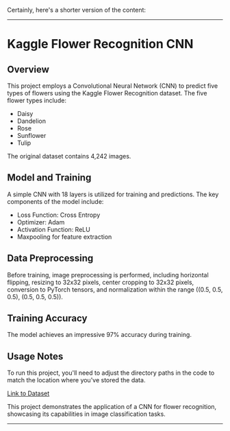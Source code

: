 Certainly, here's a shorter version of the content:

---

# Kaggle Flower Recognition CNN

## Overview

This project employs a Convolutional Neural Network (CNN) to predict five types of flowers using the Kaggle Flower Recognition dataset. The five flower types include:

- Daisy
- Dandelion
- Rose
- Sunflower
- Tulip

The original dataset contains 4,242 images.

## Model and Training

A simple CNN with 18 layers is utilized for training and predictions. The key components of the model include:

- Loss Function: Cross Entropy
- Optimizer: Adam
- Activation Function: ReLU
- Maxpooling for feature extraction

## Data Preprocessing

Before training, image preprocessing is performed, including horizontal flipping, resizing to 32x32 pixels, center cropping to 32x32 pixels, conversion to PyTorch tensors, and normalization within the range ((0.5, 0.5, 0.5), (0.5, 0.5, 0.5)).

## Training Accuracy

The model achieves an impressive 97% accuracy during training.

## Usage Notes

To run this project, you'll need to adjust the directory paths in the code to match the location where you've stored the data.

[Link to Dataset](https://www.kaggle.com/alxmamaev/flowers-recognition)

This project demonstrates the application of a CNN for flower recognition, showcasing its capabilities in image classification tasks.

---